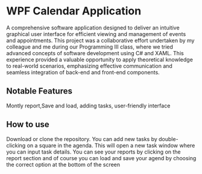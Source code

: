 # WPF Calendar Application

A comprehensive software application designed to deliver an intuitive graphical user interface for efficient viewing and management of events and appointments. This project was a collaborative effort undertaken by my colleague and me during our Programming III class, where we tried advanced concepts of software development using C# and XAML. This experience provided a valuable opportunity to apply theoretical knowledge to real-world scenarios, emphasizing effective communication and seamless integration of back-end and front-end components.

## Notable Features

Montly report,Save and load, adding tasks, user-friendly interface


## How to use

Download or clone the repository. You can add new tasks by double-clicking on a square in the agenda. This will open a new task window where you can input task details. You can see your reports by clicking on the report section and of course you can load and save your agend by choosing the correct option
at the bottom of the screen
